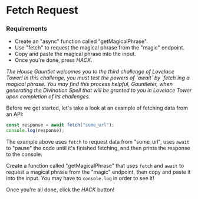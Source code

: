 # Fetch Request

<div class="aside">
<h3>Requirements</h3>
<ul>
  <li>Create an "async" function called "getMagicalPhrase".</li>
  <li>Use "fetch" to request the magical phrase from the "magic" endpoint.</li>
  <li>Copy and paste the magical phrase into the input.</li>
  <li>Once you're done, press <em>HACK</em>.</li>
</ul>
</div>

<i>
The House Gauntlet welcomes you to the third challenge of Lovelace Tower! In this challenge, you must test the powers of `await` by `fetch`ing a magical phrase. You may find this process helpful, Gauntleter, when generating the Divination Spell that will be granted to you in Lovelace Tower upon completion of its challenges.
</i>

Before we get started, let's take a look at an example of fetching data from an API:

```js
const response = await fetch("some_url");
console.log(response);
```

The example above uses `fetch` to request data from "some_url", uses `await` to "pause" the code until it's finished fetching, and then prints the response to the console.

Create a function called "getMagicalPhrase" that uses `fetch` and `await` to request a magical phrase from the "magic" endpoint, then copy and paste it into the input. You may have to `console.log` in order to see it!

Once you're all done, click the _HACK_ button!
